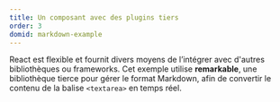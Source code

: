 ```yaml
---
title: Un composant avec des plugins tiers
order: 3
domid: markdown-example
---
```


React est flexible et fournit divers moyens de l’intégrer avec d'autres bibliothèques ou frameworks. Cet exemple utilise **remarkable**, une bibliothèque tierce pour gérer le format Markdown, afin de convertir le contenu de la balise `<textarea>` en temps réel.
